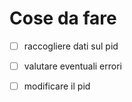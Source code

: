 # Cose da fare

- [ ] raccogliere dati sul pid
- [ ] valutare eventuali errori
- [ ] modificare il pid

